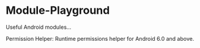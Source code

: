 # Module-Playground

Useful Android modules...

Permission Helper:
  Runtime permissions helper for Android 6.0 and above.
